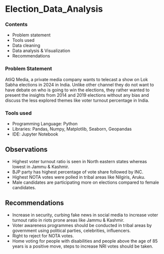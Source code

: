 # Election_Data_Analysis

### Contents 
- Problem statement
- Tools used
- Data cleaning
- Data analysis & Visualization
- Recommendations

### Problem Statement  
AtliQ Media, a private media company wants to telecast a show on Lok Sabha elections in 2024 in India. Unlike other channel they do not want to have debate on who is going to win the elections, they rather wanted to present the insights from 2014 and 2019 elections without any bias and discuss the less explored themes like voter turnout percentage in India.

### Tools used 

- Programming Language: Python
- Libraries: Pandas, Numpy, Matplotlib, Seaborn, Geopandas
- IDE: Jupyter Notebook

## Observations

- Highest voter turnout ratio is seen in North eastern states whereas lowest in Jammu & Kashmir.
- BJP party has highest percentage of vote share followed by INC.
- Highest NOTA votes were polled in tribal areas like Nilgiris, Aruku.
- Male candidates are participating more on elections  compared to female candidates.

## Recommendations 

- Increase in security, curbing fake news in social media to increase voter turnout ratio in riots prone areas like Jammu & Kashmir.
- Voter awareness programmes should be conducted in tribal areas by government using political parties, celebrities, influencers.
- Right to reject for NOTA votes.
- Home voting for people with disabilities and people above the age of 85 years is a positive move, steps to increase  NRI votes should be taken.


